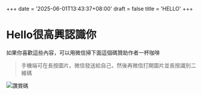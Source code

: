 +++
date = '2025-06-01T13:43:37+08:00'
draft = false
title = 'HELLO'
+++

# Hello很高興認識你
如果你喜歡這些內容，可以用微信掃下面這個碼贊助作者一杯咖啡
<!--more-->

> 手機端可在長按圖片。微信發送給自己，然後再微信打開圖片並長按識別二維碼

![讚賞碼](/image/mm_reward_qrcode_1748756839642.png)